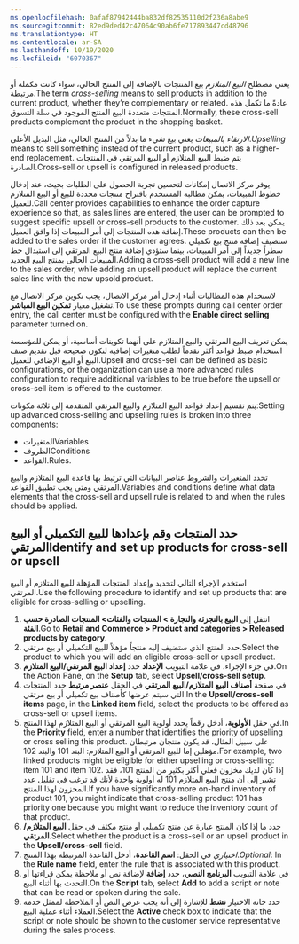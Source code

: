 ```yaml
---
ms.openlocfilehash: 0afaf87942444ba832df82535110d2f236a8abe9
ms.sourcegitcommit: 82ed9ded42c47064c90ab6fe717893447cd48796
ms.translationtype: HT
ms.contentlocale: ar-SA
ms.lasthandoff: 10/19/2020
ms.locfileid: "6070367"
---
```

<span data-ttu-id="ba4ac-101">يعني مصطلح *البيع المتلازم* بيع المنتجات بالإضافة إلى المنتج الحالي، سواء كانت مكملة أو مرتبطة.</span><span class="sxs-lookup"><span data-stu-id="ba4ac-101">The term *cross-selling* means to sell products in addition to the current product, whether they’re complementary or related.</span></span> <span data-ttu-id="ba4ac-102">عادةً ما تكمل هذه المنتجات متعددة البيع المنتج الموجود في سلة التسوق.</span><span class="sxs-lookup"><span data-stu-id="ba4ac-102">Normally, these cross-sell products complement the product in the shopping basket.</span></span> 

<span data-ttu-id="ba4ac-103">*الارتقاء بالمبيعات* يعني بيع شيء ما بدلاً من المنتج الحالي، مثل البديل الأعلى.</span><span class="sxs-lookup"><span data-stu-id="ba4ac-103">*Upselling* means to sell something instead of the current product, such as a higher-end replacement.</span></span>
<span data-ttu-id="ba4ac-104">يتم ضبط البيع المتلازم أو البيع المرتقي في المنتجات الصادرة.</span><span class="sxs-lookup"><span data-stu-id="ba4ac-104">Cross-sell or upsell is configured in released products.</span></span>

<span data-ttu-id="ba4ac-105">يوفر مركز الاتصال إمكانات لتحسين تجربة الحصول على الطلبات بحيث، عند إدخال خطوط المبيعات، يمكن مطالبة المستخدم باقتراح منتجات محددة للبيع أو البيع المتلازم للعميل.</span><span class="sxs-lookup"><span data-stu-id="ba4ac-105">Call center provides capabilities to enhance the order capture experience so that, as sales lines are entered, the user can be prompted to suggest specific upsell or cross-sell products to the customer.</span></span> <span data-ttu-id="ba4ac-106">يمكن بعد ذلك إضافة هذه المنتجات إلى أمر المبيعات إذا وافق العميل.</span><span class="sxs-lookup"><span data-stu-id="ba4ac-106">These products can then be added to the sales order if the customer agrees.</span></span> <span data-ttu-id="ba4ac-107">ستضيف إضافة منتج بيع تكميلي سطراً جديداً إلى أمر المبيعات، بينما ستؤدي إضافة منتج البيع المرتقي إلى استبدال خط المبيعات الحالي بمنتج البيع الجديد.</span><span class="sxs-lookup"><span data-stu-id="ba4ac-107">Adding a cross-sell product will add a new line to the sales order, while adding an upsell product will replace the current sales line with the new upsold product.</span></span>

<span data-ttu-id="ba4ac-108">لاستخدام هذه المطالبات أثناء إدخال أمر مركز الاتصال، يجب تكوين مركز الاتصال مع تشغيل معيار **تمكين البيع المباشر**.</span><span class="sxs-lookup"><span data-stu-id="ba4ac-108">To use these prompts during call center order entry, the call center must be configured with the **Enable direct selling** parameter turned on.</span></span>

<span data-ttu-id="ba4ac-109">يمكن تعريف البيع المرتقي والبيع المتلازم على أنهما تكوينات أساسية، أو يمكن للمؤسسة استخدام ضبط قواعد أكثر تقدماً لطلب متغيرات إضافية لتكون صحيحة قبل تقديم صنف البيع أو البيع الإضافي للعميل.</span><span class="sxs-lookup"><span data-stu-id="ba4ac-109">Upsell and cross-sell can be defined as basic configurations, or the organization can use a more advanced rules configuration to require additional variables to be true before the upsell or cross-sell item is offered to the customer.</span></span> 

<span data-ttu-id="ba4ac-110">يتم تقسيم إعداد قواعد البيع المتلازم والبيع المرتقي المتقدمة إلى ثلاثة مكونات:</span><span class="sxs-lookup"><span data-stu-id="ba4ac-110">Setting up advanced cross-selling and upselling rules is broken into three components:</span></span> 

- <span data-ttu-id="ba4ac-111">المتغيرات</span><span class="sxs-lookup"><span data-stu-id="ba4ac-111">Variables</span></span>
- <span data-ttu-id="ba4ac-112">الظروف</span><span class="sxs-lookup"><span data-stu-id="ba4ac-112">Conditions</span></span>
- <span data-ttu-id="ba4ac-113">القواعد.</span><span class="sxs-lookup"><span data-stu-id="ba4ac-113">Rules.</span></span> 

<span data-ttu-id="ba4ac-114">تحدد المتغيرات والشروط عناصر البيانات التي ترتبط بها قاعدة البيع المتلازم والبيع المرتقي ومتى يجب تطبيق القواعد.</span><span class="sxs-lookup"><span data-stu-id="ba4ac-114">Variables and conditions define what data elements that the cross-sell and upsell rule is related to and when the rules should be applied.</span></span> 

## <a name="identify-and-set-up-products-for-cross-sell-or-upsell"></a><span data-ttu-id="ba4ac-115">حدد المنتجات وقم بإعدادها للبيع التكميلي أو البيع المرتقي</span><span class="sxs-lookup"><span data-stu-id="ba4ac-115">Identify and set up products for cross-sell or upsell</span></span>
<span data-ttu-id="ba4ac-116">استخدم الإجراء التالي لتحديد وإعداد المنتجات المؤهلة للبيع المتلازم أو البيع المرتقي.</span><span class="sxs-lookup"><span data-stu-id="ba4ac-116">Use the following procedure to identify and set up products that are eligible for cross-selling or upselling.</span></span>

1.  <span data-ttu-id="ba4ac-117">انتقل إلى **البيع بالتجزئة والتجارة > المنتجات والفئات> المنتجات الصادرة حسب الفئة**.</span><span class="sxs-lookup"><span data-stu-id="ba4ac-117">Go to **Retail and Commerce > Product and categories > Released products by category**.</span></span>
2.  <span data-ttu-id="ba4ac-118">حدد المنتج الذي ستضيف إليه منتجاً مؤهلاً للبيع التكميلي أو بيع مرتقي.</span><span class="sxs-lookup"><span data-stu-id="ba4ac-118">Select the product to which you will add an eligible cross-sell or upsell product.</span></span>
3.  <span data-ttu-id="ba4ac-119">في جزء الإجراء، في علامة التبويب **الإعداد** حدد **إعداد البيع المرتقي/البيع المتلازم**.</span><span class="sxs-lookup"><span data-stu-id="ba4ac-119">On the Action Pane, on the **Setup** tab, select **Upsell/cross-sell setup**.</span></span>
4.  <span data-ttu-id="ba4ac-120">في صفحة **أصناف البيع المتلازم/البيع المرتقي** في الحقل **عنصر مرتبط** حدد المنتجات التي سيتم عرضها كأصناف بيع تكميلي أو بيع مرتقي.</span><span class="sxs-lookup"><span data-stu-id="ba4ac-120">In the **Upsell/cross-sell items** page, in the **Linked item** field, select the products to be offered as cross-sell or upsell items.</span></span>
5.  <span data-ttu-id="ba4ac-121">في حقل **الأولوية**، أدخل رقماً يحدد أولوية البيع المرتقي أو البيع المتلازم لهذا المنتج.</span><span class="sxs-lookup"><span data-stu-id="ba4ac-121">In the **Priority** field, enter a number that identifies the priority of upselling or cross selling this product.</span></span> <span data-ttu-id="ba4ac-122">على سبيل المثال، قد يكون منتجان مرتبطان مؤهلين إما للبيع المرتقي أو البيع المتلازم: البند 101 والبند 102.</span><span class="sxs-lookup"><span data-stu-id="ba4ac-122">For example, two linked products might be eligible for either upselling or cross-selling: item 101 and item 102.</span></span> <span data-ttu-id="ba4ac-123">إذا كان لديك مخزون فعلي أكثر بكثير من المنتج 101، فقد تشير إلى أن منتج البيع المتلازم 101 له أولوية واحدة لأنك قد ترغب في تقليل عدد المخزون لهذا المنتج.</span><span class="sxs-lookup"><span data-stu-id="ba4ac-123">If you have significantly more on-hand inventory of product 101, you might indicate that cross-selling product 101 has priority one because you might want to reduce the inventory count of that product.</span></span>
6.  <span data-ttu-id="ba4ac-124">حدد ما إذا كان المنتج عبارة عن منتج تكميلي أو منتج مكثف في حقل **البيع المتلازم/المرتقي**.</span><span class="sxs-lookup"><span data-stu-id="ba4ac-124">Select whether the product is a cross-sell or an upsell product in the **Upsell/cross-sell** field.</span></span>
7.  <span data-ttu-id="ba4ac-125">*اختياري* في الحقل: **اسم القاعدة**، أدخل القاعدة المرتبطة بهذا المنتج.</span><span class="sxs-lookup"><span data-stu-id="ba4ac-125">*Optional*: In the **Rule name** field, enter the rule that is associated with this product.</span></span>
8.  <span data-ttu-id="ba4ac-126">في علامة التبويب **البرنامج النصي**، حدد **إضافة** لإضافة نص أو ملاحظة يمكن قراءتها أو التحدث بها أثناء البيع.</span><span class="sxs-lookup"><span data-stu-id="ba4ac-126">On the **Script** tab, select **Add** to add a script or note that can be read or spoken during the sale.</span></span>
9.  <span data-ttu-id="ba4ac-127">حدد خانة الاختيار **نشط** للإشارة إلى أنه يجب عرض النص أو الملاحظة لممثل خدمة العملاء أثناء عملية البيع.</span><span class="sxs-lookup"><span data-stu-id="ba4ac-127">Select the **Active** check box to indicate that the script or note should be shown to the customer service representative during the sales process.</span></span>

